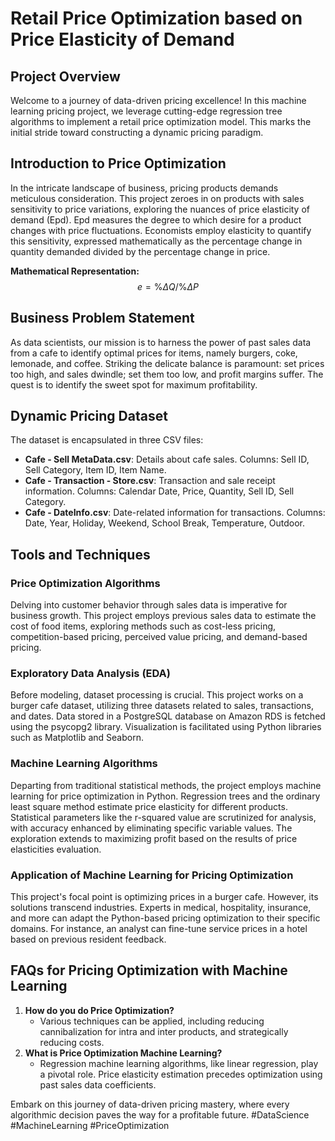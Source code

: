 # Retail Price Optimization based on Price Elasticity of Demand

## Project Overview

Welcome to a journey of data-driven pricing excellence! In this machine learning pricing project, we leverage cutting-edge regression tree algorithms to implement a retail price optimization model. This marks the initial stride toward constructing a dynamic pricing paradigm.

## Introduction to Price Optimization

In the intricate landscape of business, pricing products demands meticulous consideration. This project zeroes in on products with sales sensitivity to price variations, exploring the nuances of price elasticity of demand (Epd). Epd measures the degree to which desire for a product changes with price fluctuations. Economists employ elasticity to quantify this sensitivity, expressed mathematically as the percentage change in quantity demanded divided by the percentage change in price.

**Mathematical Representation:** $$e = \%ΔQ/ \%ΔP$$

## Business Problem Statement

As data scientists, our mission is to harness the power of past sales data from a cafe to identify optimal prices for items, namely burgers, coke, lemonade, and coffee. Striking the delicate balance is paramount: set prices too high, and sales dwindle; set them too low, and profit margins suffer. The quest is to identify the sweet spot for maximum profitability.

## Dynamic Pricing Dataset

The dataset is encapsulated in three CSV files:

- **Cafe - Sell MetaData.csv**: Details about cafe sales. Columns: Sell ID, Sell Category, Item ID, Item Name.
- **Cafe - Transaction - Store.csv**: Transaction and sale receipt information. Columns: Calendar Date, Price, Quantity, Sell ID, Sell Category.
- **Cafe - DateInfo.csv**: Date-related information for transactions. Columns: Date, Year, Holiday, Weekend, School Break, Temperature, Outdoor.

## Tools and Techniques

### Price Optimization Algorithms

Delving into customer behavior through sales data is imperative for business growth. This project employs previous sales data to estimate the cost of food items, exploring methods such as cost-less pricing, competition-based pricing, perceived value pricing, and demand-based pricing.

### Exploratory Data Analysis (EDA)

Before modeling, dataset processing is crucial. This project works on a burger cafe dataset, utilizing three datasets related to sales, transactions, and dates. Data stored in a PostgreSQL database on Amazon RDS is fetched using the psycopg2 library. Visualization is facilitated using Python libraries such as Matplotlib and Seaborn.

### Machine Learning Algorithms

Departing from traditional statistical methods, the project employs machine learning for price optimization in Python. Regression trees and the ordinary least square method estimate price elasticity for different products. Statistical parameters like the r-squared value are scrutinized for analysis, with accuracy enhanced by eliminating specific variable values. The exploration extends to maximizing profit based on the results of price elasticities evaluation.

### Application of Machine Learning for Pricing Optimization

This project's focal point is optimizing prices in a burger cafe. However, its solutions transcend industries. Experts in medical, hospitality, insurance, and more can adapt the Python-based pricing optimization to their specific domains. For instance, an analyst can fine-tune service prices in a hotel based on previous resident feedback.

## FAQs for Pricing Optimization with Machine Learning

1. **How do you do Price Optimization?**
   - Various techniques can be applied, including reducing cannibalization for intra and inter products, and strategically reducing costs.
2. **What is Price Optimization Machine Learning?**
   - Regression machine learning algorithms, like linear regression, play a pivotal role. Price elasticity estimation precedes optimization using past sales data coefficients.

Embark on this journey of data-driven pricing mastery, where every algorithmic decision paves the way for a profitable future. #DataScience #MachineLearning #PriceOptimization
